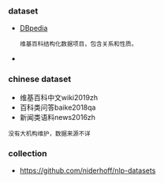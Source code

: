 ### dataset
- [DBpedia](https://wiki.dbpedia.org/Datasets)
  ```
  维基百科结构化数据项目，包含关系和性质。
  ```
- 

### chinese dataset
- 维基百科中文wiki2019zh
- 百科类问答baike2018qa
- 新闻类语料news2016zh
```
没有大机构维护，数据来源不详 
```

### collection
- https://github.com/niderhoff/nlp-datasets
